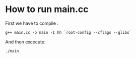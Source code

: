 # How to run main.cc

First we have to compile :
```
g++ main.cc -o main -I hh `root-config --cflags --glibs`
```

And then excecute:
```
./main
```